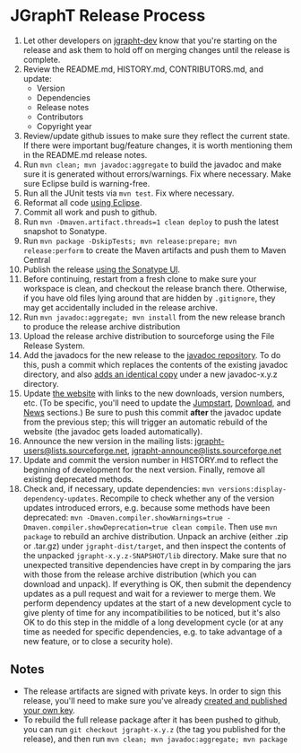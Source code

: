 # JGraphT Release Process

1. Let other developers on [jgrapht-dev](https://groups.google.com/forum/#!forum/jgrapht-dev) know that you're starting on the release and ask them to hold off on merging changes until the release is complete.
1. Review the README.md, HISTORY.md, CONTRIBUTORS.md, and update:
    * Version
    * Dependencies
    * Release notes
    * Contributors
    * Copyright year
1. Review/update github issues to make sure they reflect the current state.  If there were important bug/feature changes, it is worth mentioning them in the README.md release notes.
1. Run `mvn clean; mvn javadoc:aggregate` to build the javadoc and make sure it is generated without errors/warnings. Fix where necessary. Make sure Eclipse build is warning-free.
1. Run all the JUnit tests via `mvn test`. Fix where necessary.
1. Reformat all code [using Eclipse](codeFormatter.sh). 
1. Commit all work and push to github.
1. Run `mvn -Dmaven.artifact.threads=1 clean deploy` to push the latest snapshot to Sonatype.
1. Run `mvn package -DskipTests; mvn release:prepare; mvn release:perform` to create the Maven artifacts and push them to Maven Central
1. Publish the release [using the Sonatype UI](http://central.sonatype.org/pages/releasing-the-deployment.html).
1. Before continuing, restart from a fresh clone to make sure your workspace is clean, and checkout the release branch there.  Otherwise, if you have old files lying around that are hidden by `.gitignore`, they may get accidentally included in the release archive.
1. Run `mvn javadoc:aggregate; mvn install` from the new release branch to produce the release archive distribution
1. Upload the release archive distribution to sourceforge using the File Release System.
1. Add the javadocs for the new release to the [javadoc repository](https://github.com/jgrapht/jgrapht-javadoc).  To do this, push a commit which replaces the contents of the existing javadoc directory, and also [adds an identical copy](https://github.com/jgrapht/jgrapht/wiki/Website-Deployment#javadoc) under a new javadoc-x.y.z directory.
1. Update [the website](../docs) with links to the new downloads, version numbers, etc.  (To be specific, you'll need to update the [Jumpstart](../docs/_posts/2000-01-02-jumpstart.md), [Download](../docs/_posts/2000-01-04-download.md), and [News](../docs/_posts/2000-01-06-news.md) sections.)  Be sure to push this commit **after** the javadoc update from the previous step; this will trigger an automatic rebuild of the website (the javadoc gets loaded automatically).
1. Announce the new version in the mailing lists: jgrapht-users@lists.sourceforge.net, jgrapht-announce@lists.sourceforge.net
1. Update and commit the version number in HISTORY.md to reflect the beginning of development for the next version.  Finally, remove all existing deprecated methods.
1. Check and, if necessary, update dependencies: `mvn versions:display-dependency-updates`. Recompile to check whether any of the version updates introduced errors, e.g. because some methods have been deprecated: `mvn -Dmaven.compiler.showWarnings=true -Dmaven.compiler.showDeprecation=true clean compile`.  Then use `mvn package` to rebuild an archive distribution.  Unpack an archive (either .zip or .tar.gz) under `jgrapht-dist/target`, and then inspect the contents of the unpacked `jgrapht-x.y.z-SNAPSHOT/lib` directory.  Make sure that no unexpected transitive dependencies have crept in by comparing the jars with those from the release archive distribution (which you can download and unpack).  If everything is OK, then submit the dependency updates as a pull request and wait for a reviewer to merge them.  We perform dependency updates at the start of a new development cycle to give plenty of time for any incompatibilities to be noticed, but it's also OK to do this step in the middle of a long development cycle (or at any time as needed for specific dependencies, e.g. to take advantage of a new feature, or to close a security hole).

## Notes
* The release artifacts are signed with private keys. In order to sign this release, you'll need to make sure you've already [created and published your own key](http://blog.sonatype.com/2010/01/how-to-generate-pgp-signatures-with-maven).
* To rebuild the full release package after it has been pushed to github, you can run `git checkout jgrapht-x.y.z` (the tag you published for the release), and then run `mvn clean; mvn javadoc:aggregate; mvn package`
